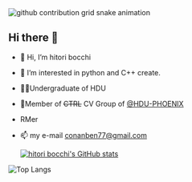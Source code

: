 <picture>
  <source media="(prefers-color-scheme: dark)" srcset="https://raw.githubusercontent.com/null-qwerty/null-qwerty/output/github-contribution-grid-snake-dark.svg">
  <source media="(prefers-color-scheme: light)" srcset="https://raw.githubusercontent.com/null-qwerty/null-qwerty/output/github-contribution-grid-snake.svg">
  <img alt="github contribution grid snake animation" src="https://raw.githubusercontent.com/null-qwerty/null-qwerty/output/github-contribution-grid-snake.svg">
</picture>

## Hi there 👋
- 👋 Hi, I’m hitori bocchi
- 👀 I’m interested in python and C++ create.
- 👨‍🎓Undergraduate of HDU
- 👥Member of ~~CTRL~~ CV Group of [@HDU-PHOENIX](https://github.com/HDU-PHOENIX)
- RMer  
- 📫 my e-mail conanben77@gmail.com


  [![hitori bocchi's GitHub stats](https://api-github-readme-stats.null-qwerty.top/api?username=wither0526&show_icons=true&theme=tokyonight)](https://github.com/anuraghazra/github-readme-stats)
  
![Top Langs](https://github-readme-stats.vercel.app/api/top-langs/?username=wither0526)


